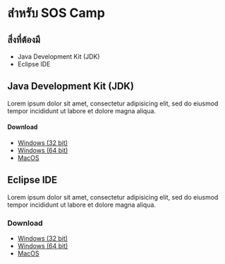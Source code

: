 # สำหรับ SOS Camp
## สิ่งที่ต้องมี
- Java Development Kit (JDK)
- Eclipse IDE

## Java Development Kit (JDK)
Lorem ipsum dolor sit amet, consectetur adipisicing elit, sed do eiusmod tempor incididunt ut labore et dolore magna aliqua.
#### Download
- [Windows (32 bit)](http://download.oracle.com/otn-pub/java/jdk/8u131-b11/d54c1d3a095b4ff2b6607d096fa80163/jdk-8u131-windows-i586.exe
)
- [Windows (64 bit)](http://download.oracle.com/otn-pub/java/jdk/8u131-b11/d54c1d3a095b4ff2b6607d096fa80163/jdk-8u131-windows-x64.exe
)
- [MacOS](http://download.oracle.com/otn-pub/java/jdk/8u131-b11/d54c1d3a095b4ff2b6607d096fa80163/jdk-8u131-macosx-x64.dmg
)

## Eclipse IDE
Lorem ipsum dolor sit amet, consectetur adipisicing elit, sed do eiusmod tempor incididunt ut labore et dolore magna aliqua.
### Download
- <a href="http://www.eclipse.org/downloads/download.php?file=/technology/epp/downloads/release/neon/3/eclipse-java-neon-3-win32.zip" target="_blank">Windows (32 bit)</a>
- <a href="http://www.eclipse.org/downloads/download.php?file=/technology/epp/downloads/release/neon/3/eclipse-java-neon-3-win32-x86_64.zip" target="_blank">Windows (64 bit)</a>
- <a href="http://www.eclipse.org/downloads/download.php?file=/technology/epp/downloads/release/neon/3/eclipse-java-neon-3-macosx-cocoa-x86_64.tar.gz" target="_blank">MacOS</a>
